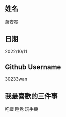 姓名
----
萬安霓

日期
----
2022/10/11

Github Username
---------------
30233wan

我最喜歡的三件事
---------------
吃飯 睡覺 玩手機